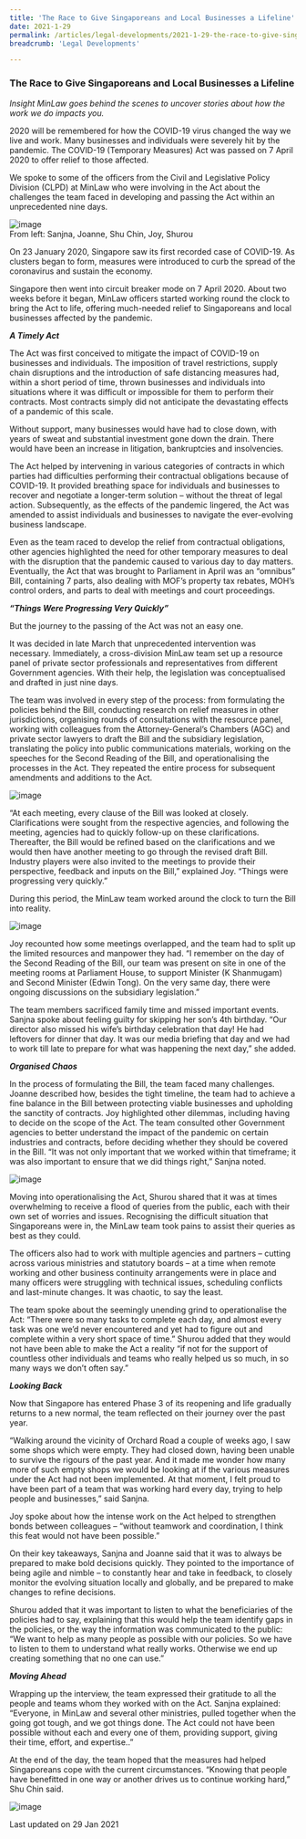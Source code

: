 ```yaml
---
title: 'The Race to Give Singaporeans and Local Businesses a Lifeline'
date: 2021-1-29
permalink: /articles/legal-developments/2021-1-29-the-race-to-give-singaporeans-and-local-businesses-a-lifeline
breadcrumb: 'Legal Developments'

---
```



### **The Race to Give Singaporeans and Local Businesses a Lifeline**

<i>Insight MinLaw goes behind the scenes to uncover stories about how the work we do impacts you.</i>
<br>

2020 will be remembered for how the COVID-19 virus changed the way we live and work. Many businesses and individuals were severely hit by the pandemic. The COVID-19 (Temporary Measures) Act was passed on 7 April 2020 to offer relief to those affected.

We spoke to some of the officers from the Civil and Legislative Policy Division (CLPD) at MinLaw who were involving in the Act about the challenges the team faced in developing and passing the Act within an unprecedented nine days.

![image](https://github.com/isomerpages/mlaw-insight/blob/staging/images/clpdcovid1/picture1.jpg?raw=true)<br>
From left: Sanjna, Joanne, Shu Chin, Joy, Shurou

On 23 January 2020, Singapore saw its first recorded case of COVID-19. As clusters began to form, measures were introduced to curb the spread of the coronavirus and sustain the economy. 

Singapore then went into circuit breaker mode on 7 April 2020. About two weeks before it began, MinLaw officers started working round the clock to bring the Act to life, offering much-needed relief to Singaporeans and local businesses affected by the pandemic. 

<b><i>A Timely Act</i></b>

The Act was first conceived to mitigate the impact of COVID-19 on businesses and individuals. The imposition of travel restrictions, supply chain disruptions and the introduction of safe distancing measures had, within a short period of time, thrown businesses and individuals into situations where it was difficult or impossible for them to perform their contracts.  Most contracts simply did not anticipate the devastating effects of a pandemic of this scale.

Without support, many businesses would have had to close down, with years of sweat and substantial investment gone down the drain. There would have been an increase in litigation, bankruptcies and insolvencies.

The Act helped by intervening in various categories of contracts in which parties had difficulties performing their contractual obligations because of COVID-19. It provided breathing space for individuals and businesses to recover and negotiate a longer-term solution – without the threat of legal action.  Subsequently, as the effects of the pandemic lingered, the Act was amended to assist individuals and businesses to navigate the ever-evolving business landscape.

Even as the team raced to develop the relief from contractual obligations, other agencies highlighted the need for other temporary measures to deal with the disruption that the pandemic caused to various day to day matters.  Eventually, the Act that was brought to Parliament in April was an “omnibus” Bill, containing 7 parts, also dealing with MOF’s property tax rebates, MOH’s control orders, and parts to deal with meetings and court proceedings.

<b><i>“Things Were Progressing Very Quickly”</i></b>

But the journey to the passing of the Act was not an easy one. 

It was decided in late March that unprecedented intervention was necessary. Immediately, a cross-division MinLaw team set up a resource panel of private sector professionals and representatives from different Government agencies. With their help, the legislation was conceptualised and drafted in just nine days.  

The team was involved in every step of the process: from formulating the policies behind the Bill, conducting research on relief measures in other jurisdictions, organising rounds of consultations with the resource panel, working with colleagues from the Attorney-General’s Chambers (AGC) and private sector lawyers to draft the Bill and the subsidiary legislation, translating the policy into public communications materials, working on the speeches for the Second Reading of the Bill, and operationalising the processes in the Act. They repeated the entire process for subsequent amendments and additions to the Act. 

![image](https://github.com/isomerpages/mlaw-insight/blob/staging/images/clpdcovid1/picture2.jpg?raw=true)

“At each meeting, every clause of the Bill was looked at closely. Clarifications were sought from the respective agencies, and following the meeting, agencies had to quickly follow-up on these clarifications. Thereafter, the Bill would be refined based on the clarifications and we would then have another meeting to go through the revised draft Bill. Industry players were also invited to the meetings to provide their perspective, feedback and inputs on the Bill,” explained Joy. “Things were progressing very quickly.”

During this period, the MinLaw team worked around the clock to turn the Bill into reality.

![image](https://github.com/isomerpages/mlaw-insight/blob/staging/images/clpdcovid1/picture3.jpg?raw=true)

Joy recounted how some meetings overlapped, and the team had to split up the limited resources and manpower they had. “I remember on the day of the Second Reading of the Bill, our team was present on site in one of the meeting rooms at Parliament House, to support Minister (K Shanmugam) and Second Minister (Edwin Tong). On the very same day, there were ongoing discussions on the subsidiary legislation.” 

The team members sacrificed family time and missed important events. Sanjna spoke about feeling guilty for skipping her son’s 4th birthday. “Our director also missed his wife’s birthday celebration that day! He had leftovers for dinner that day. It was our media briefing that day and we had to work till late to prepare for what was happening the next day,” she added.

<b><i>Organised Chaos</i></b>

In the process of formulating the Bill, the team faced many challenges. Joanne described how, besides the tight timeline, the team had to achieve a fine balance in the Bill between protecting viable businesses and upholding the sanctity of contracts. Joy highlighted other dilemmas, including having to decide on the scope of the Act. The team consulted other Government agencies to better understand the impact of the pandemic on certain industries and contracts, before deciding whether they should be covered in the Bill. “It was not only important that we worked within that timeframe; it was also important to ensure that we did things right,” Sanjna noted. 

![image](https://github.com/isomerpages/mlaw-insight/blob/staging/images/clpdcovid1/picture4.jpg?raw=true)

Moving into operationalising the Act, Shurou shared that it was at times overwhelming to receive a flood of queries from the public, each with their own set of worries and issues. Recognising the difficult situation that Singaporeans were in, the MinLaw team took pains to assist their queries as best as they could.

The officers also had to work with multiple agencies and partners – cutting across various ministries and statutory boards – at a time when remote working and other business continuity arrangements were in place and many officers were struggling with technical issues, scheduling conflicts and last-minute changes. It was chaotic, to say the least. 

The team spoke about the seemingly unending grind to operationalise the Act: “There were so many tasks to complete each day, and almost every task was one we’d never encountered and yet had to figure out and complete within a very short space of time.” Shurou added that they would not have been able to make the Act a reality “if not for the support of countless other individuals and teams who really helped us so much, in so many ways we don’t often say.”

<b><i>Looking Back</i></b>

Now that Singapore has entered Phase 3 of its reopening and life gradually returns to a new normal, the team reflected on their journey over the past year. 

“Walking around the vicinity of Orchard Road a couple of weeks ago, I saw some shops which were empty. They had closed down, having been unable to survive the rigours of the past year. And it made me wonder how many more of such empty shops we would be looking at if the various measures under the Act had not been implemented. At that moment, I felt proud to have been part of a team that was working hard every day, trying to help people and businesses,” said Sanjna. 

Joy spoke about how the intense work on the Act helped to strengthen bonds between colleagues – “without teamwork and coordination, I think this feat would not have been possible.”  

On their key takeaways, Sanjna and Joanne said that it was to always be prepared to make bold decisions quickly. They pointed to the importance of being agile and nimble – to constantly hear and take in feedback, to closely monitor the evolving situation locally and globally, and be prepared to make changes to refine decisions.

Shurou added that it was important to listen to what the beneficiaries of the policies had to say, explaining that this would help the team identify gaps in the policies, or the way the information was communicated to the public: “We want to help as many people as possible with our policies. So we have to listen to them to understand what really works. Otherwise we end up creating something that no one can use.”

<b><i>Moving Ahead</i></b>

Wrapping up the interview, the team expressed their gratitude to all the people and teams whom they worked with on the Act. Sanjna explained: “Everyone, in MinLaw and several other ministries, pulled together when the going got tough, and we got things done. The Act could not have been possible without each and every one of them, providing support, giving their time, effort, and expertise..” 

At the end of the day, the team hoped that the measures had helped Singaporeans cope with the current circumstances. “Knowing that people have benefitted in one way or another drives us to continue working hard,” Shu Chin said.

![image](https://github.com/isomerpages/mlaw-insight/blob/staging/images/clpdcovid1/picture5.jpg?raw=true)


<p class="right-side-updated">Last updated on 29 Jan 2021</p>
